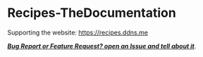 # Recipes-TheDocumentation

Supporting the website: https://recipes.ddns.me

[***Bug Report or Feature Request? open an Issue and tell about it***](https://github.com/mdkrieg/Recipes-TheApp/issues).
